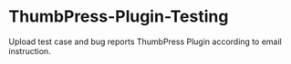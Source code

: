 # ThumbPress-Plugin-Testing
Upload test case and bug reports ThumbPress Plugin according to email instruction.
